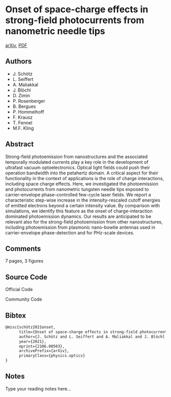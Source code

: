 
# Onset of space-charge effects in strong-field photocurrents from nanometric needle tips

[arXiv](https://arxiv.org/abs/2106.0503), [PDF](https://arxiv.org/pdf/2106.0503.pdf)

## Authors

- J. Schötz
- L. Seiffert
- A. Maliakkal
- J. Blöchl
- D. Zimin
- P. Rosenberger
- B. Bergues
- P. Hommelhoff
- F. Krausz
- T. Fennel
- M.F. Kling

## Abstract

Strong-field photoemission from nanostructures and the associated temporally modulated currents play a key role in the development of ultrafast vacuum optoelectronics. Optical light fields could push their operation bandwidth into the petahertz domain. A critical aspect for their functionality in the context of applications is the role of charge interactions, including space charge effects. Here, we investigated the photoemission and photocurrents from nanometric tungsten needle tips exposed to carrier-envelope phase-controlled few-cycle laser fields. We report a characteristic step-wise increase in the intensity-rescaled cutoff energies of emitted electrons beyond a certain intensity value. By comparison with simulations, we identify this feature as the onset of charge-interaction dominated photoemission dynamics. Our results are anticipated to be relevant also for the strong-field photoemission from other nanostructures, including photoemission from plasmonic nano-bowtie antennas used in carrier-envelope phase-detection and for PHz-scale devices.

## Comments

7 pages, 3 figures

## Source Code

Official Code



Community Code



## Bibtex

```tex
@misc{schötz2021onset,
      title={Onset of space-charge effects in strong-field photocurrents from nanometric needle tips}, 
      author={J. Schötz and L. Seiffert and A. Maliakkal and J. Blöchl and D. Zimin and P. Rosenberger and B. Bergues and P. Hommelhoff and F. Krausz and T. Fennel and M. F. Kling},
      year={2021},
      eprint={2106.00503},
      archivePrefix={arXiv},
      primaryClass={physics.optics}
}
```

## Notes

Type your reading notes here...


